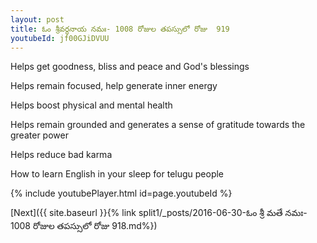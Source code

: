 ```yaml
---
layout: post
title: ఓం శ్రీవర్ధనాయ నమః- 1008 రోజుల తపస్సులో రోజు  919
youtubeId: jf00GJiDVUU
---
```

 
 
Helps get goodness, bliss and peace and God's blessings
 
Helps remain focused, help generate inner energy 
 
Helps boost physical and mental health 
 
Helps remain grounded and generates a sense of gratitude towards the greater power 
 
Helps reduce bad karma
 
How to learn English in your sleep for telugu people
 
 
 
 


{% include youtubePlayer.html id=page.youtubeId %}
 
[Next]({{ site.baseurl }}{% link split1/_posts/2016-06-30-ఓం శ్రీ మతే నమః- 1008 రోజుల తపస్సులో రోజు  918.md%})
 
